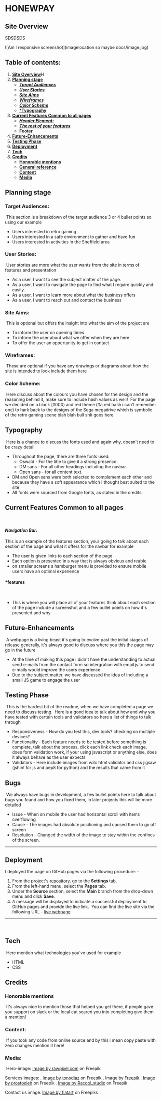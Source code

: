 # **HONEWPAY**
## **Site Overview**
SDSDSDS

![Am I responsive screenshot](imagelocation so maybe docs/image.jpg)
​
## Table of contents:
1. [**Site Overview**](#site-overview)H
1. [**Planning stage**](#planning-stage)
    * [***Target Audiences***](#target-audiences)
    * [***User Stories***](#user-stories)
    * [***Site Aims***](#site-aims)
    * [***Wireframes***](#wireframes)
    * [***Color Scheme***](#color-scheme)
    * [***Typography**](#typography)
1. [**Current Features Common to all pages**](#current-features-common-to-all-pages)
    * [***Header Element:***](#header-element)
    * [***The rest of your features***](#features)
    * [**Footer**](#footer)
1. [**Future-Enhancements**](#future-enhancements)
1. [**Testing Phase**](#testing-phase)
1. [**Deployment**](#deployment)
1. [**Tech**](#tech)
1. [**Credits**](#credits)
    * [**Honorable mentions**](#honorable-mentions)
    * [**General reference**](#general-reference)
    * [**Content**](#content)
    * [**Media**](#media)
​
## **Planning stage**
### **Target Audiences:**
​
This section is a breakdown of the target audience 3 or 4 bullet points so using our example
​
* Users interested in retro gaming 
* Users interested in a safe environment to gather and have fun
* Users interested in activities in the Sheffield area
​
### **User Stories:**
​
User stories are more what the user wants from the site in terms of features and presentation
​
* As a user, I want to see the subject matter of the page.
* As a user, I want to navigate the page to find what I require quickly and easily.
* As a user, I want to learn more about what the business offers
* As a user, I want to reach out and contact the business
​
### **Site Aims:**
​
This is optional but offers the insight into what the aim of the project are
​
* To inform the user on opening times
* To inform the user about what we offer when they are here
* To offer the user an oppertunity to get in contact
​
​
### **Wireframes:**
​
These are optional if you have any drawings or diagrams about how the site is intended to look include them here
​
### **Color Scheme:**
​
Here discuss about the colours you have chosen for the design and the reasoning behind it, make sure to include hash values as well!
​
For the page we decided on a black (#000) and red theme (#a red hash i can't remember one) to hark back to the designs of the Sega megadrive which is symbolic of the retro gaming scene blah blah bull shit goes here
​
## **Typography**
​
Here is a chance to discuss the fonts used and again why, doesn't need to be crazy detail
​
* Throughout the page, there are three fonts used:
  * Oswald - For the title to give it a strong presence.
  * DM sans - For all other headings including the navbar. 
  * Open sans - for all content text.
​
* DM and Open sans were both selected to complement each other and because they have a soft appearance which I thought best suited to the site
* All fonts were sourced from Google fonts, as stated in the credits.
​
## **Current Features Common to all pages**
​
#### *Navigation Bar:*
This is an example of the features section, your going to talk about each section of the page and what it offers for the navbar for example
​
* The user is given links to each section of the page
* Each option is presented in a way that is always obvious and reable
* on smaller screens a hamburger menu is provided to ensure mobile users have an optimal experience
​
#### *features
​
* This is where you will place all of your features think about each section of the page include a screenshot and a few bullet points on how it's presented and why
​
## **Future-Enhancements**
​
A webpage is a living beast it's going to evolve past the initial stages of release generally, it's always good to discuss where you this the page may go in the future
​
* At the time of making this page i didn't have the understanding to actual send e-mails from the contact form so intergration with email.js to send e-mails would improve the users experience
​
* Due to the subject matter, we have discussed the idea of including a small JS game to engage the user
​
## **Testing Phase**
​
This is the hardest bit of the readme, when we have completed a page we need to discuss testing.
​
Here is a good idea to talk about how and why you have tested with certain tools and validators so here a list of things to talk through
​
* Responsiveness - How do you test this, dev tools? checking on multiple devices?
​
* Functionality - Each feature needs to be tested before something is complete, talk about the process, click each link check each image, does form validation work, if your using javascript or anything else, does it always behave as the user expects
​
* Validators - Here include images from w3c html validator and css jigsaw (jshint for js and pep8 for python) and the results that came from it
​
​
## **Bugs**
​
We always have bugs in development, a few bullet points here to talk about bugs you found and how you fixed them, in later projects this will be more detailed
​
* Issue - When on mobile the user had horizontal scroll with items overflowing
* Cause - The images had absolute positioning and caused them to go off screen
* Resolution - Changed the width of the image to stay within the confines of the screen.
​
***
## **Deployment**
I deployed the page on GitHub pages via the following procedure: -
​
1. From the project's [repository](pageurl), go to the **Settings** tab.
2. From the left-hand menu, select the **Pages** tab.
3. Under the **Source** section, select the **Main** branch from the drop-down menu and click **Save**.
4. A message will be displayed to indicate a successful deployment to GitHub pages and provide the live link.
​
You  can find the live site via the following URL - [live webpage](https://yoururlhere)
***
​
## **Tech**
​
Here mention what technologies you've used for example
​
- HTML
- CSS
​
## **Credits**
### **Honorable mentions**
​
It's always nice to mention those that helped you get there, if people gave you support on slack or the local cat scared you into completing give them a mention!
​
### **Content:**
​
If you took any code from online source and by this i mean copy paste with zero changes mention it here!
  
### **Media:**
​
Hero-image: <a href="https://www.freepik.com/free-psd/group-portrait-adorable-puppies_3730286.htm#query=PETS&position=3&from_view=search&track=sph">Image by rawpixel.com</a> on Freepik

Services images:
. <a href="https://www.freepik.com/free-photo/happy-female-vet-smiling-petting-beautiful-beagle-dog-exam-table-professional-veterinarian-man-holding-pet-while-examining-healthy-pet-clinic_27999717.htm#query=veterinary&position=0&from_view=search&track=sph">Image by tonodiaz</a> on Freepik
. Image by <a href="https://www.freepik.com/free-photo/side-view-woman-washing-dog_31231627.htm#query=dog%20bath&position=43&from_view=search&track=ais">Freepik</a>
. <a href="https://www.freepik.com/free-photo/haircuting-process-small-dog-sits-table-dog-with-professional_17066326.htm#query=dog%20grooming&position=4&from_view=search&track=ais">Image by prostooleh</a> on Freepik
. <a href="https://www.freepik.com/free-photo/dog-bed-morning_6978017.htm#query=hotel%20dog&position=26&from_view=search&track=ais">Image by Racool_studio</a> on Freepik

Contact us image: <a href="https://www.freepik.com/free-vector/abstract-pattern-design_1049012.htm#query=pet%20patterny&position=0&from_view=search&track=ais">Image by flatart</a> on Freepiks
